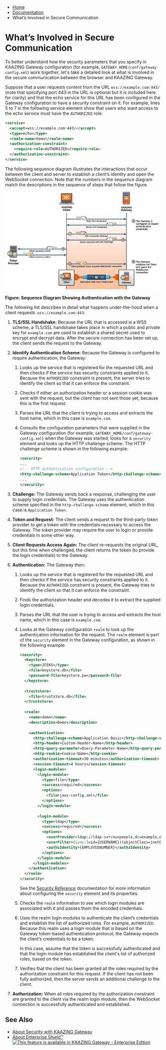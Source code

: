 -   [Home](../../index.md)
-   [Documentation](../index.md)
-   What’s Involved in Secure Communication

What’s Involved in Secure Communication 
===========================================================================================

To better understand how the security parameters that you specify in KAAZING Gateway configuration (for example, `GATEWAY_HOME/conf/gateway-config.xml`) work together, let's take a detailed look at what is involved in the secure communication between the browser and KAAZING Gateway.

Suppose that a user requests content from the URL `wss://example.com:443/` (note that specifying port 443 in the URL is optional but it is included here for clarity) and that the echo service for this URL has been configured in the Gateway configuration to have a security constraint on it. For example, lines 5 to 7 in the following service element show that users who want access to the echo service must have the `AUTHORIZED` role:

``` xml
<service>
  <accept>wss://example.com:443/</accept>
  <type>echo</type>
  <realm-name>demo</realm-name>
  <authorization-constraint>
    <require-role>AUTHORIZED</require-role>
  </authorization-constraint>
</service>
```

The following sequence diagram illustrates the interactions that occur between the client and server to establish a client’s identity and open the WebSocket connection. Note that the numbers in the sequence diagram match the descriptions in the sequence of steps that follow the figure.

![This graphic illustrates the sequence of steps that are listed and described after this figure.](../images/f-security-overview-wss.png)

**Figure: Sequence Diagram Showing Authentication with the Gateway**

The following list describes in detail what happens under-the-hood when a client requests` wss://example.com:443`:

1.  **TLS/SSL Handshake:** Because the URL that is accessed is a WSS scheme, a TLS/SSL handshake takes place in which a public and private key for `example.com` are used to establish a shared secret used to encrypt and decrypt data. After the secure connection has been set up, the client sends the request to the Gateway.
2.  **Identify Authentication Scheme:** Because the Gateway is configured to require authentication, the Gateway:
    1.  Looks up the service that is registered for the requested URL and then checks if the service has security constraints applied to it. Because the `AUTHORIZED` constraint is present, the server tries to identify the client so that it can enforce the constraint.
    2.  Checks if either an authorization header or a session cookie was sent with the request, but the client has not sent those yet, because this is the first request.
    3.  Parses the URL that the client is trying to access and extracts the host name, which in this case is `example.com`.
    4.  Consults the configuration parameters that were supplied in the Gateway configuration (for example, `GATEWAY_HOME/conf/gateway-config.xml`) when the Gateway was started, looks for a `security` element and looks up the HTTP challenge scheme. The HTTP challenge scheme is shown in the following example:

        ``` xml
        <security>
        ...
        <!-- HTTP authentication configuration -->
        <http-challenge-scheme>Application Token</http-challenge-scheme>
        ...
        </security>
        ```

3.  **Challenge:** The Gateway sends back a response, challenging the user to supply login credentials. The Gateway uses the authentication scheme specified in the `http-challenge-scheme` element, which in this case is `Application Token`.
4.  **Token and Request:** The client sends a request to the third-party token provider to get a token with the credentials necessary to access the Gateway. The token provider may require the user to login or provide credentials in some other way.
5.  **Client Requests Access Again:** The client re-requests the original URL, but this time when challenged, the client returns the token (to provide the login credentials) to the Gateway.
6.  **Authentication:** The Gateway then:
    1.  Looks up the service that is registered for the requested URL and then checks if the service has security constraints applied to it. Because the `AUTHORIZED` constraint is present, the Gateway tries to identify the client so that it can enforce the constraint.
    2.  Finds the authorization header and decodes it to extract the supplied login credentials.
    3.  Parses the URL that the user is trying to access and extracts the host name, which in this case is `example.com`.
    4.  Looks at the Gateway configuration `realm` to look up the authentication information for the request. The `realm` element is part of the `security` element in the Gateway configuration, as shown in the following example:

        ``` xml
        <security>
          <keystore>
            <type>JCEKS</type>
            <file>keystore.db</file>
            <password-file>keystore.pw</password-file>
          </keystore>

          <truststore>
            <file>truststore.db</file>
          </truststore>

          <realm>
            <name>demo</name>
            <description>Demo</description>

            <authentication>
              <http-challenge-scheme>Application Basic</http-challenge-scheme>
              <http-header>Custom-Header-Name</http-header>
              <http-query-parameter>Query-Parameter-Name</http-query-parameter>
              <http-cookie>Cookie-Name</http-cookie>
              <authorization-timeout>30 minutes</authorization-timeout>
              <session-timeout>4 hours</session-timeout>
              <login-modules>
                <login-module>
                  <type>file</type>
                  <success>required</success>
                  <options>
                    <file>jaas-config.xml</file>
                  </options>
                </login-module>

                <login-module>
                  <type>ldap</type>
                  <success>required</success>
                  <options>
                    <userProvider>ldap://ldap-svr/ou=people,dc=example,dc=com</userProvider>
                    <userFilter>(&amp;(uid={USERNAME})(objectClass=inetOrgPerson))</userFilter>
                    <authzIdentity>{EMPLOYEENUMBER}</authzIdentity>
                  </options>
                </login-module>
              </login-modules>
            </authentication>
          </realm>
        </security>
        ```

        See the [Security Reference](../admin-reference/r_conf_security.md) documentation for more information about configuring the `security` element and its properties.

    5.  Checks the `realm` information to see which login modules are associated with it and passes them the encoded credentials.
    6.  Uses the realm login modules to authenticate the client’s credentials and establish the list of authorized roles. For example, `AUTHORIZED`. Because this realm uses a login module that is based on the Gateway token-based authentication protocol, the Gateway expects the client’s credentials to be a token.

        In this case, assume that the token is successfully authenticated and that the login module has established the client's list of authorized roles, based on the token.

    7.  Verifies that the client has been granted all the roles required by the authorization constraint for this request. If the client has not been fully authorized, then the server sends an additional challenge to the client.

7.  **Authorization:** When all roles required by the authorization constraint are granted to the client via the realm login module, then the WebSocket connection is successfully authenticated and established.

See Also
------------------------------

-   [About Security with KAAZING Gateway](c_sec_security.md)
-   [About Enterprise Shield™ ![This feature is available in KAAZING Gateway - Enterprise Edition](images/enterprise-feature.png)](../reverse-connectivity/o_rc_checklist.md)


